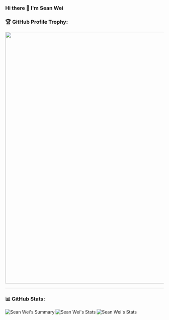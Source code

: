 ### Hi there 👋 I'm Sean Wei 

### 🏆 GitHub Profile Trophy:
<a href="https://github.com/ryo-ma/github-profile-trophy">
  <img width=800 src="https://github-profile-trophy.vercel.app/?username=iSeanWeiDev&theme=onedark&column=8no-frame=true"/>
</a>

---

### 📊 GitHub Stats:
![Sean Wei's Summary](https://github-profile-summary-cards.vercel.app/api/cards/profile-details?username=iSeanWeiDev&show_icons=true&count_private=true&theme=solarized_dark)
![Sean Wei's Stats](https://github-profile-summary-cards.vercel.app/api/cards/repos-per-language?username=iSeanWeiDev&show_icons=true&count_private=true&theme=solarized_dark)
![Sean Wei's Stats](https://github-profile-summary-cards.vercel.app/api/cards/most-commit-language?username=iSeanWeiDev&show_icons=true&count_private=true&theme=solarized_dark)

